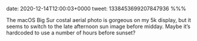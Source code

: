 date: 2020-12-14T12:00:03+0000
tweet: 1338453699207847936
%%%

The macOS Big Sur costal aerial photo is gorgeous on my 5k display, but it seems to switch to the late afternoon sun image before midday. Maybe it’s hardcoded to use a number of hours before sunset?
